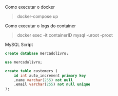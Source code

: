 Como executar o docker

> docker-compose up

Como executar o logs do container

> docker exec -it containerID mysql -uroot -proot

MySQL Script

```sql
create database mercadolivro;

use mercadolivro;

create table customers (
    id int auto_increment primary key
    ,name varchar(255) not null
    ,email varchar(255) not null unique
);
```
